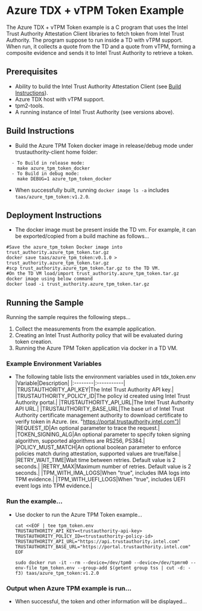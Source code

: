 # Azure TDX + vTPM Token Example
The Azure TDX + vTPM Token example is a C program that uses the Intel Trust Authority Attestation Client libraries
to fetch token from Intel Trust Authority. The program suppose to run inside a TD with vTPM support.  When run, 
it collects a quote from the TD and a quote from vTPM, forming a composite evidence and sends it to Intel Trust Authority to retrieve a token.

## Prerequisites
- Ability to build the Intel Trust Authority Attestation Client (see [Build Instructions](../../docs/builds.md)).
- Azure TDX host with vTPM support.
- tpm2-tools.
- A running instance of Intel Trust Authority (see versions above).

## Build Instructions
- Build the Azure TPM Token docker image in release/debug mode under trustauthority-client home folder:
```shell
  - To Build in release mode:  
	make azure_tpm_token_docker
  - To Build in debug mode:  
	make DEBUG=1 azure_tpm_token_docker
```
- When successfully built, running `docker image ls -a` includes `taas/azure_tpm_token:v1.2.0`.

## Deployment Instructions
- The docker image must be present inside the TD vm.  For example, it can be exported/copied 
from a build machine as follows...
```shell
#Save the azure_tpm_token Docker image into trust_authority.azure_tpm_token.tar.gz
docker save taas/azure_tpm_token:v0.1.0 > trust_authority.azure_tpm_token.tar.gz
#scp trust_authority.azure_tpm_token.tar.gz to the TD VM.
#On the TD VM load/import trust_authority.azure_tpm_token.tar.gz docker image using below command
docker load -i trust_authority.azure_tpm_token.tar.gz
``` 

## Running the Sample
Running the sample requires the following steps...
1. Collect the measurements from the example application.
2. Creating an Intel Trust Authority policy that will be evaluated during token creation.
3. Running the Azure TPM Token application via docker in a TD VM.

### Example Environment Variables
- The following table lists the environment variables used in tdx_token.env
    |Variable|Description|
    |:--------|:-----------|
    |TRUSTAUTHORITY_API_KEY|The Intel Trust Authority API key.|
    |TRUSTAUTHORITY_POLICY_ID|The policy id created using Intel Trust Authority portal.|
    |TRUSTAUTHORITY_API_URL|The Intel Trust Authority API URL.| 
    |TRUSTAUTHORITY_BASE_URL|The base url of Intel Trust Authority certificate management authority to download certificate to verify token in Azure. (ex. "https://portal.trustauthority.intel.com")|
    |REQUEST_ID|An optional parameter to trace the request.|
    |TOKEN_SIGNING_ALG|An optional parameter to specify token signing algorithm, supported algorithms are RS256, PS384.|
    |POLICY_MUST_MATCH|An optional boolean parameter to enforce policies match during attestation, supported values are true/false.|
    |RETRY_WAIT_TIME|Wait time between retries. Default value is 2 seconds.|
    |RETRY_MAX|Maximum number of retries. Default value is 2 seconds.|
    |TPM_WITH_IMA_LOGS|When "true", includes IMA logs into TPM evidence.|
    |TPM_WITH_UEFI_LOGS|When "true", includes UEFI event logs into TPM evidence.|
    

### Run the example...
- Use docker to run the Azure TPM Token example...
    ```
    cat <<EOF | tee tpm_token.env
    TRUSTAUTHORITY_API_KEY=<trustauthority-api-key>
    TRUSTAUTHORITY_POLICY_ID=<trustauthority-policy-id>
    TRUSTAUTHORITY_API_URL="https://api.trustauthority.intel.com"
    TRUSTAUTHORITY_BASE_URL="https://portal.trustauthority.intel.com"
    EOF

    sudo docker run -it --rm --device=/dev/tpm0 --device=/dev/tpmrm0 --env-file tpm_token.env --group-add $(getent group tss | cut -d: -f3) taas/azure_tpm_token:v1.2.0
    ```

### Output when Azure TPM example is run...
- When successful, the token and other information will be displayed...
